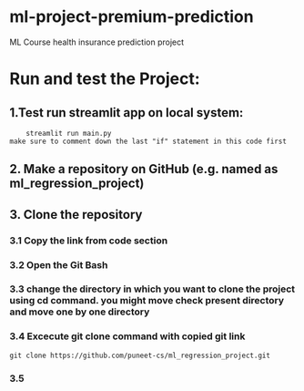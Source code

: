 # ml-project-premium-prediction
ML Course health insurance prediction project

# Run and test the Project:
## 1.Test run streamlit app on local system: 
        streamlit run main.py
    make sure to comment down the last "if" statement in this code first
## 2. Make a repository on GitHub (e.g. named as ml_regression_project)
## 3. Clone the repository
### 3.1 Copy the link from code section 
### 3.2 Open the Git Bash
### 3.3 change the directory in which you want to clone the project using cd command. you might move check present directory and move one by one directory
### 3.4 Excecute git clone command with copied git link
    git clone https://github.com/puneet-cs/ml_regression_project.git
### 3.5 
